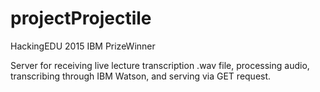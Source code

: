 # projectProjectile

HackingEDU 2015 IBM PrizeWinner


Server for receiving live lecture transcription .wav file,
processing audio, transcribing through IBM Watson, and serving via
GET request.

